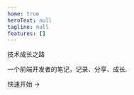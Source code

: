 ```yaml
---
home: true
heroText: null
tagline: null
features: []
---
```


<ParticleBackground />

<div class="custom-hero">
  <p
    class="hero-title">
    技术成长之路
    </p>
  <p class="hero-tagline">一个前端开发者的笔记，记录、分享、成长.</p>
  <RouterLink to="/Html+Css/" class="hero-button">
          快速开始 →
   </RouterLink>
</div>
<!-- ---
home: true
heroImage: /R-C.png
heroText: 技术成长之路
tagline: 记录前端开发的点点滴滴
actionText: 快速上手 →
actionLink: /Html+Css/
# features:
#   - title: 系统化学习
#     details: 从基础到进阶，构建完整知识体系
#   - title: 实战案例
#     details: 结合真实项目，掌握核心开发技能
#   - title: 持续更新
#     details: 跟踪技术前沿，保持内容最新
footer: MIT Licensed | Copyright © 2023-present 贾滨旭
---

<VantaBackground /> -->
